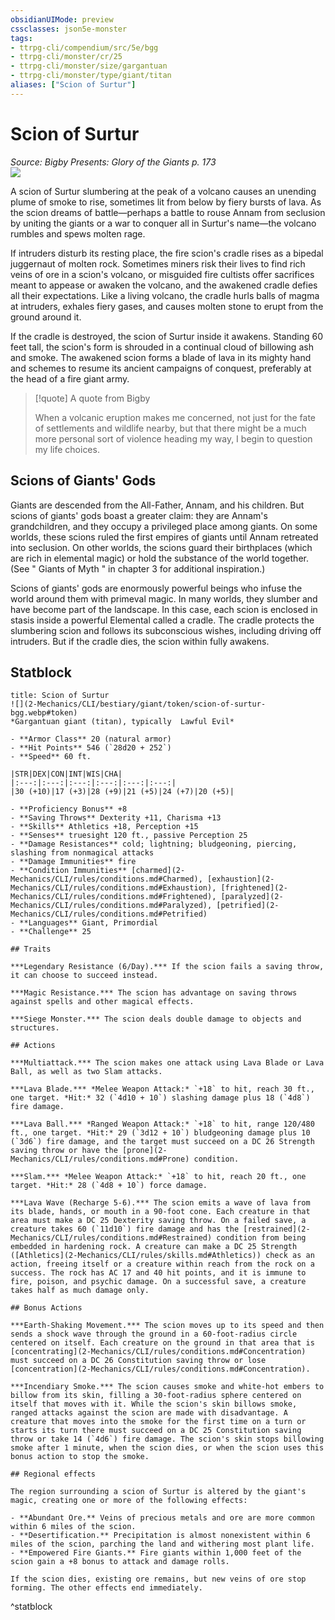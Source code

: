 ```yaml
---
obsidianUIMode: preview
cssclasses: json5e-monster
tags:
- ttrpg-cli/compendium/src/5e/bgg
- ttrpg-cli/monster/cr/25
- ttrpg-cli/monster/size/gargantuan
- ttrpg-cli/monster/type/giant/titan
aliases: ["Scion of Surtur"]
---
```

# Scion of Surtur
*Source: Bigby Presents: Glory of the Giants p. 173*  
![](2-Mechanics/CLI/bestiary/giant/img/scion-of-surtur.webp#right)

A scion of Surtur slumbering at the peak of a volcano causes an unending plume of smoke to rise, sometimes lit from below by fiery bursts of lava. As the scion dreams of battle—perhaps a battle to rouse Annam from seclusion by uniting the giants or a war to conquer all in Surtur's name—the volcano rumbles and spews molten rage.

If intruders disturb its resting place, the fire scion's cradle rises as a bipedal juggernaut of molten rock. Sometimes miners risk their lives to find rich veins of ore in a scion's volcano, or misguided fire cultists offer sacrifices meant to appease or awaken the volcano, and the awakened cradle defies all their expectations. Like a living volcano, the cradle hurls balls of magma at intruders, exhales fiery gases, and causes molten stone to erupt from the ground around it.

If the cradle is destroyed, the scion of Surtur inside it awakens. Standing 60 feet tall, the scion's form is shrouded in a continual cloud of billowing ash and smoke. The awakened scion forms a blade of lava in its mighty hand and schemes to resume its ancient campaigns of conquest, preferably at the head of a fire giant army.

> [!quote] A quote from Bigby  
> 
> When a volcanic eruption makes me concerned, not just for the fate of settlements and wildlife nearby, but that there might be a much more personal sort of violence heading my way, I begin to question my life choices.

## Scions of Giants' Gods

Giants are descended from the All-Father, Annam, and his children. But scions of giants' gods boast a greater claim: they are Annam's grandchildren, and they occupy a privileged place among giants. On some worlds, these scions ruled the first empires of giants until Annam retreated into seclusion. On other worlds, the scions guard their birthplaces (which are rich in elemental magic) or hold the substance of the world together. (See " Giants of Myth " in chapter 3 for additional inspiration.)

Scions of giants' gods are enormously powerful beings who infuse the world around them with primeval magic. In many worlds, they slumber and have become part of the landscape. In this case, each scion is enclosed in stasis inside a powerful Elemental called a cradle. The cradle protects the slumbering scion and follows its subconscious wishes, including driving off intruders. But if the cradle dies, the scion within fully awakens.

## Statblock

```ad-statblock
title: Scion of Surtur
![](2-Mechanics/CLI/bestiary/giant/token/scion-of-surtur-bgg.webp#token)
*Gargantuan giant (titan), typically  Lawful Evil*

- **Armor Class** 20 (natural armor)
- **Hit Points** 546 (`28d20 + 252`) 
- **Speed** 60 ft.

|STR|DEX|CON|INT|WIS|CHA|
|:---:|:---:|:---:|:---:|:---:|:---:|
|30 (+10)|17 (+3)|28 (+9)|21 (+5)|24 (+7)|20 (+5)|

- **Proficiency Bonus** +8
- **Saving Throws** Dexterity +11, Charisma +13
- **Skills** Athletics +18, Perception +15
- **Senses** truesight 120 ft., passive Perception 25
- **Damage Resistances** cold; lightning; bludgeoning, piercing, slashing from nonmagical attacks
- **Damage Immunities** fire
- **Condition Immunities** [charmed](2-Mechanics/CLI/rules/conditions.md#Charmed), [exhaustion](2-Mechanics/CLI/rules/conditions.md#Exhaustion), [frightened](2-Mechanics/CLI/rules/conditions.md#Frightened), [paralyzed](2-Mechanics/CLI/rules/conditions.md#Paralyzed), [petrified](2-Mechanics/CLI/rules/conditions.md#Petrified)
- **Languages** Giant, Primordial
- **Challenge** 25

## Traits

***Legendary Resistance (6/Day).*** If the scion fails a saving throw, it can choose to succeed instead.

***Magic Resistance.*** The scion has advantage on saving throws against spells and other magical effects.

***Siege Monster.*** The scion deals double damage to objects and structures.

## Actions

***Multiattack.*** The scion makes one attack using Lava Blade or Lava Ball, as well as two Slam attacks.

***Lava Blade.*** *Melee Weapon Attack:* `+18` to hit, reach 30 ft., one target. *Hit:* 32 (`4d10 + 10`) slashing damage plus 18 (`4d8`) fire damage.

***Lava Ball.*** *Ranged Weapon Attack:* `+18` to hit, range 120/480 ft., one target. *Hit:* 29 (`3d12 + 10`) bludgeoning damage plus 10 (`3d6`) fire damage, and the target must succeed on a DC 26 Strength saving throw or have the [prone](2-Mechanics/CLI/rules/conditions.md#Prone) condition.

***Slam.*** *Melee Weapon Attack:* `+18` to hit, reach 20 ft., one target. *Hit:* 28 (`4d8 + 10`) force damage.

***Lava Wave (Recharge 5-6).*** The scion emits a wave of lava from its blade, hands, or mouth in a 90-foot cone. Each creature in that area must make a DC 25 Dexterity saving throw. On a failed save, a creature takes 60 (`11d10`) fire damage and has the [restrained](2-Mechanics/CLI/rules/conditions.md#Restrained) condition from being embedded in hardening rock. A creature can make a DC 25 Strength ([Athletics](2-Mechanics/CLI/rules/skills.md#Athletics)) check as an action, freeing itself or a creature within reach from the rock on a success. The rock has AC 17 and 40 hit points, and it is immune to fire, poison, and psychic damage. On a successful save, a creature takes half as much damage only.

## Bonus Actions

***Earth-Shaking Movement.*** The scion moves up to its speed and then sends a shock wave through the ground in a 60-foot-radius circle centered on itself. Each creature on the ground in that area that is [concentrating](2-Mechanics/CLI/rules/conditions.md#Concentration) must succeed on a DC 26 Constitution saving throw or lose [concentration](2-Mechanics/CLI/rules/conditions.md#Concentration).

***Incendiary Smoke.*** The scion causes smoke and white-hot embers to billow from its skin, filling a 30-foot-radius sphere centered on itself that moves with it. While the scion's skin billows smoke, ranged attacks against the scion are made with disadvantage. A creature that moves into the smoke for the first time on a turn or starts its turn there must succeed on a DC 25 Constitution saving throw or take 14 (`4d6`) fire damage. The scion's skin stops billowing smoke after 1 minute, when the scion dies, or when the scion uses this bonus action to stop the smoke.

## Regional effects

The region surrounding a scion of Surtur is altered by the giant's magic, creating one or more of the following effects:

- **Abundant Ore.** Veins of precious metals and ore are more common within 6 miles of the scion.  
- **Desertification.** Precipitation is almost nonexistent within 6 miles of the scion, parching the land and withering most plant life.  
- **Empowered Fire Giants.** Fire giants within 1,000 feet of the scion gain a +8 bonus to attack and damage rolls.  

If the scion dies, existing ore remains, but new veins of ore stop forming. The other effects end immediately.
```
^statblock